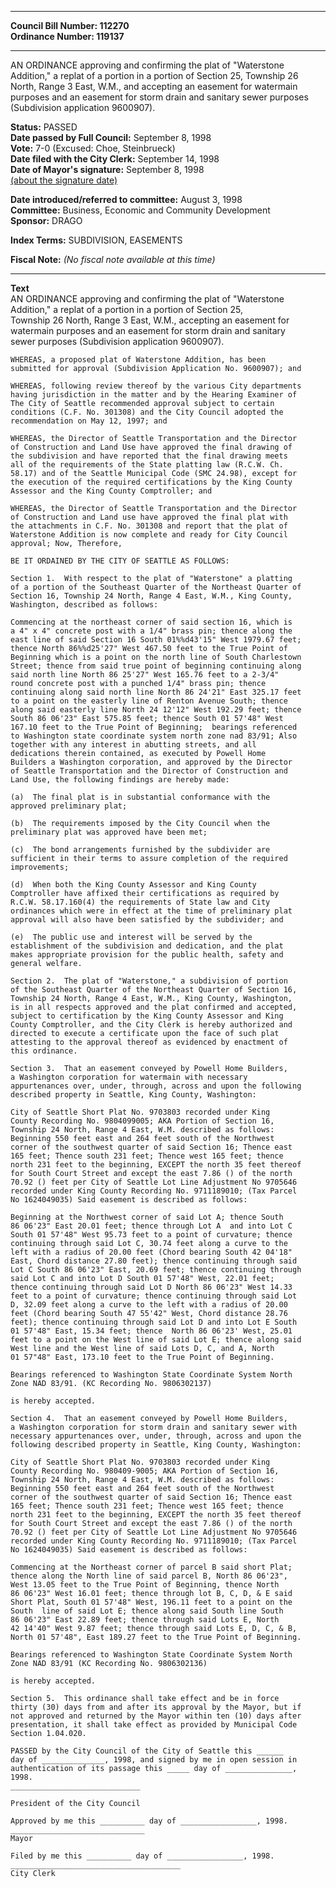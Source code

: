 * * * * *  
  
**Council Bill Number: [](#h0)[](#h2)112270**   
**Ordinance Number: 119137**  
  
* * * * *  
  
AN ORDINANCE approving and confirming the plat of "Waterstone Addition," a replat of a portion in a portion of Section 25, Township 26 North, Range 3 East, W.M., and accepting an easement for watermain purposes and an easement for storm drain and sanitary sewer purposes (Subdivision application 9600907).  
  
**Status:** PASSED   
**Date passed by Full Council:** September 8, 1998   
**Vote:** 7-0 (Excused: Choe, Steinbrueck)   
**Date filed with the City Clerk:** September 14, 1998   
**Date of Mayor's signature:** September 8, 1998   
[(about the signature date)](/~public/approvaldate.htm)   
  
  
**Date introduced/referred to committee:** August 3, 1998   
**Committee:** Business, Economic and Community Development   
**Sponsor:** DRAGO   
  
**Index Terms:** SUBDIVISION, EASEMENTS  
  
**Fiscal Note:** *(No fiscal note available at this time)*  
  
* * * * *  
  
**Text**  
    AN ORDINANCE approving and confirming the plat of "Waterstone  
    Addition," a replat of a portion in a portion of Section 25,  
    Township 26 North, Range 3 East, W.M., accepting an easement for  
    watermain purposes and an easement for storm drain and sanitary  
    sewer purposes (Subdivision application 9600907).  
  
    WHEREAS, a proposed plat of Waterstone Addition, has been  
    submitted for approval (Subdivision Application No. 9600907); and  
  
    WHEREAS, following review thereof by the various City departments  
    having jurisdiction in the matter and by the Hearing Examiner of  
    The City of Seattle recommended approval subject to certain  
    conditions (C.F. No. 301308) and the City Council adopted the  
    recommendation on May 12, 1997; and  
  
    WHEREAS, the Director of Seattle Transportation and the Director  
    of Construction and Land Use have approved the final drawing of  
    the subdivision and have reported that the final drawing meets  
    all of the requirements of the State platting law (R.C.W. Ch.  
    58.17) and of the Seattle Municipal Code (SMC 24.98), except for  
    the execution of the required certifications by the King County  
    Assessor and the King County Comptroller; and  
  
    WHEREAS, the Director of Seattle Transportation and the Director  
    of Construction and Land use have approved the final plat with  
    the attachments in C.F. No. 301308 and report that the plat of  
    Waterstone Addition is now complete and ready for City Council  
    approval; Now, Therefore,  
  
    BE IT ORDAINED BY THE CITY OF SEATTLE AS FOLLOWS:  
  
    Section 1.  With respect to the plat of "Waterstone" a platting  
    of a portion of the Southeast Quarter of the Northeast Quarter of  
    Section 16, Township 24 North, Range 4 East, W.M., King County,  
    Washington, described as follows:  
  
    Commencing at the northeast corner of said section 16, which is  
    a 4" x 4" concrete post with a 1/4" brass pin; thence along the  
    east line of said Section 16 South 01%%d43'15" West 1979.67 feet;  
    thence North 86%%d25'27" West 467.50 feet to the True Point of  
    Beginning which is a point on the north line of South Charlestown  
    Street; thence from said true point of beginning continuing along  
    said north line North 86 25'27" West 165.76 feet to a 2-3/4"  
    round concrete post with a punched 1/4" brass pin; thence  
    continuing along said north line North 86 24'21" East 325.17 feet  
    to a point on the easterly line of Renton Avenue South; thence  
    along said easterly line North 24 12'12" West 192.29 feet; thence  
    South 86 06'23" East 575.85 feet; thence South 01 57'48" West  
    167.10 feet to the True Point of Beginning;  bearings referenced  
    to Washington state coordinate system north zone nad 83/91; Also  
    together with any interest in abutting streets, and all  
    dedications therein contained, as executed by Powell Home  
    Builders a Washington corporation, and approved by the Director  
    of Seattle Transportation and the Director of Construction and  
    Land Use, the following findings are hereby made:  
  
    (a)  The final plat is in substantial conformance with the  
    approved preliminary plat;  
  
    (b)  The requirements imposed by the City Council when the  
    preliminary plat was approved have been met;  
  
    (c)  The bond arrangements furnished by the subdivider are  
    sufficient in their terms to assure completion of the required  
    improvements;  
  
    (d)  When both the King County Assessor and King County  
    Comptroller have affixed their certifications as required by  
    R.C.W. 58.17.160(4) the requirements of State law and City  
    ordinances which were in effect at the time of preliminary plat  
    approval will also have been satisfied by the subdivider; and  
  
    (e)  The public use and interest will be served by the  
    establishment of the subdivision and dedication, and the plat  
    makes appropriate provision for the public health, safety and  
    general welfare.  
  
    Section 2.  The plat of "Waterstone," a subdivision of portion  
    of the Southeast Quarter of the Northeast Quarter of Section 16,  
    Township 24 North, Range 4 East, W.M., King County, Washington,  
    is in all respects approved and the plat confirmed and accepted,  
    subject to certification by the King County Assessor and King  
    County Comptroller, and the City Clerk is hereby authorized and  
    directed to execute a certificate upon the face of such plat  
    attesting to the approval thereof as evidenced by enactment of  
    this ordinance.  
  
    Section 3.  That an easement conveyed by Powell Home Builders,  
    a Washington corporation for watermain with necessary  
    appurtenances over, under, through, across and upon the following  
    described property in Seattle, King County, Washington:  
  
    City of Seattle Short Plat No. 9703803 recorded under King  
    County Recording No. 9804099005; AKA Portion of Section 16,  
    Township 24 North, Range 4 East, W.M. described as follows:  
    Beginning 550 feet east and 264 feet south of the Northwest  
    corner of the southwest quarter of said Section 16; Thence east  
    165 feet; Thence south 231 feet; Thence west 165 feet; thence  
    north 231 feet to the beginning, EXCEPT the north 35 feet thereof  
    for South Court Street and except the east 7.86 () of the north  
    70.92 () feet per City of Seattle Lot Line Adjustment No 9705646  
    recorded under King County Recording No. 9711189010; (Tax Parcel  
    No 1624049035) Said easement is described as follows:  
  
    Beginning at the Northwest corner of said Lot A; thence South  
    86 06'23" East 20.01 feet; thence through Lot A  and into Lot C  
    South 01 57'48" West 95.73 feet to a point of curvature; thence  
    continuing through said Lot C, 30.74 feet along a curve to the  
    left with a radius of 20.00 feet (Chord bearing South 42 04'18"  
    East, Chord distance 27.80 feet); thence continuing through said  
    Lot C South 86 06'23" East, 20.69 feet; thence continuing through  
    said Lot C and into Lot D South 01 57'48" West, 22.01 feet;  
    thence continuing through said Lot D North 86 06'23" West 14.33  
    feet to a point of curvature; thence continuing through said Lot  
    D, 32.09 feet along a curve to the left with a radius of 20.00  
    feet (Chord bearing South 47 55'42" West, Chord distance 28.76  
    feet); thence continuing through said Lot D and into Lot E South  
    01 57'48" East, 15.34 feet; thence  North 86 06'23' West, 25.01  
    feet to a point on the West line of said Lot E; thence along said  
    West line and the West line of said Lots D, C, and A, North  
    01 57"48" East, 173.10 feet to the True Point of Beginning.  
  
    Bearings referenced to Washington State Coordinate System North  
    Zone NAD 83/91. (KC Recording No. 9806302137)  
  
    is hereby accepted.  
  
    Section 4.  That an easement conveyed by Powell Home Builders,  
    a Washington corporation for storm drain and sanitary sewer with  
    necessary appurtenances over, under, through, across and upon the  
    following described property in Seattle, King County, Washington:  
  
    City of Seattle Short Plat No. 9703803 recorded under King  
    County Recording No. 980409-9005; AKA Portion of Section 16,  
    Township 24 North, Range 4 East, W.M. described as follows:  
    Beginning 550 feet east and 264 feet south of the Northwest  
    corner of the southwest quarter of said Section 16; Thence east  
    165 feet; Thence south 231 feet; Thence west 165 feet; thence  
    north 231 feet to the beginning, EXCEPT the north 35 feet thereof  
    for South Court Street and except the east 7.86 () of the north  
    70.92 () feet per City of Seattle Lot Line Adjustment No 9705646  
    recorded under King County Recording No. 9711189010; (Tax Parcel  
    No 1624049035) Said easement is described as follows:  
  
    Commencing at the Northeast corner of parcel B said short Plat;  
    thence along the North line of said parcel B, North 86 06'23",  
    West 13.05 feet to the True Point of Beginning, thence North  
    86 06'23" West 16.01 feet; thence through lot B, C, D, & E said  
    Short Plat, South 01 57'48" West, 196.11 feet to a point on the  
    South  line of said Lot E; thence along said South line South  
    86 06'23" East 22.89 feet; thence through said Lots E, North  
    42 14'40" West 9.87 feet; thence through said Lots E, D, C, & B,  
    North 01 57'48", East 189.27 feet to the True Point of Beginning.  
  
    Bearings referenced to Washington State Coordinate System North  
    Zone NAD 83/91 (KC Recording No. 9806302136)  
  
    is hereby accepted.  
  
    Section 5.  This ordinance shall take effect and be in force  
    thirty (30) days from and after its approval by the Mayor, but if  
    not approved and returned by the Mayor within ten (10) days after  
    presentation, it shall take effect as provided by Municipal Code  
    Section 1.04.020.  
  
    PASSED by the City Council of the City of Seattle this ______  
    day of ______________, 1998, and signed by me in open session in  
    authentication of its passage this _____ day of _______________,  
    1998.  
    _____________________________  
  
    President of the City Council  
  
    Approved by me this __________ day of _________________, 1998.  
    ______________________________  
    Mayor  
  
    Filed by me this __________ day of _________________, 1998.  
    ______________________________________  
    City Clerk  
